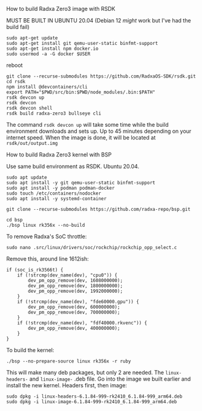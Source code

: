 How to build Radxa Zero3 image with RSDK

MUST BE BUILT IN UBUNTU 20.04 (Debian 12 *might* work but I've had the build fail)

```
sudo apt-get update
sudo apt-get install git qemu-user-static binfmt-support
sudo apt-get install npm docker.io
sudo usermod -a -G docker $USER
```

reboot

```
git clone --recurse-submodules https://github.com/RadxaOS-SDK/rsdk.git
cd rsdk
npm install @devcontainers/cli
export PATH="$PWD/src/bin:$PWD/node_modules/.bin:$PATH"
rsdk devcon up
rsdk devcon
rsdk devcon shell
rsdk build radxa-zero3 bullseye cli
```

The command `rsdk devcon up` will take some time while the build environment downloads and sets up. Up to 45 minutes depending on your internet speed.
When the image is done, it will be located at `rsdk/out/output.img`




How to build Radxa Zero3 kernel with BSP

Use same build environment as RSDK. Ubuntu 20.04.

```
sudo apt update
sudo apt install -y git qemu-user-static binfmt-support
sudo apt install -y podman podman-docker
sudo touch /etc/containers/nodocker
sudo apt install -y systemd-container
```

```
git clone --recurse-submodules https://github.com/radxa-repo/bsp.git
```

```
cd bsp
./bsp linux rk356x --no-build
```

To remove Radxa's SoC throttle:

```
sudo nano .src/linux/drivers/soc/rockchip/rockchip_opp_select.c
```

Remove this, around line 1612ish:

```
if (soc_is_rk3566t) {
	if (!strcmp(dev_name(dev), "cpu0")) {
		dev_pm_opp_remove(dev, 1608000000);
		dev_pm_opp_remove(dev, 1800000000);
		dev_pm_opp_remove(dev, 1992000000);
	}
	if (!strcmp(dev_name(dev), "fde60000.gpu")) {
		dev_pm_opp_remove(dev, 600000000);
		dev_pm_opp_remove(dev, 700000000);
	}
	if (!strcmp(dev_name(dev), "fdf40000.rkvenc")) {
		dev_pm_opp_remove(dev, 400000000);
	}
}
```


To build the kernel:

```
./bsp --no-prepare-source linux rk356x -r ruby
```

This will make many deb packages, but only 2 are needed. The `linux-headers-` and `linux-image-` .deb file.
Go into the image we built earlier and install the new kernel. Headers first, then image:
```
sudo dpkg -i linux-headers-6.1.84-999-rk2410_6.1.84-999_arm64.deb
sudo dpkg -i linux-image-6.1.84-999-rk2410_6.1.84-999_arm64.deb
```
